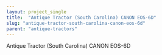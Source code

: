 ```yaml
---
layout: project_single
title:  "Antique Tractor (South Carolina) CANON EOS-6D"
slug: "antique-tractor-south-carolina-canon-eos-6d"
parent: "antique-tractors"
---
```

Antique Tractor (South Carolina) CANON EOS-6D